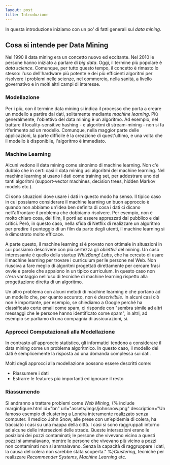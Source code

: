 ```yaml
---
layout: post
title: Introduzione
---
```


In questa introduzione iniziamo con un po' di fatti generali sul *data mining*.

## Cosa si intende per Data Mining

Nel 1990 il data mining era un concetto nuovo ed eccitante. Nel 2010 le persone hanno iniziato a parlare di *big data*. Oggi, il termine più popolare è *data science*. Comunque, per tutto questo tempo, il concetto è rimasto lo stesso: l'uso dell'hardware più potente e dei più efficienti algoritmi per risolvere i problemi nelle scienze, nel commercio, nella sanità, a livello governativo e in molti altri campi di interesse.

### Modellazione

Per i più, con il termine data mining si indica il processo che porta a creare un modello a partire dai dati, solitamente mediante *machine learning*. Più generalmente, l'obiettivo del data mining è un algoritmo. Ad esempio, nel trattare il locality-sensitive hashing - e algoritmi di stream-mining - non si fa riferimento ad un modello. Comunque, nella maggior parte delle applicazioni, la parte difficile è la creazione di quest'ultimo, e una volta che il modello è disponibile, l'algoritmo è immediato.

### Machine Learning 

Alcuni vedono il data mining come sinonimo di machine learning. Non c'è dubbio che in certi casi il data mining usi algoritmi del machine learning. Nel machine learning si usano i dati come training set, per addestrare uno dei tanti algoritmi (support-vector machines, decision trees, hidden Markov models etc.). 

Ci sono situazioni dove usare i dati in questo modo ha senso. Il tipico caso in cui possiamo considerare il machine learning un buon approccio è quando non abbiamo un'idea ben definita di cosa i dati ci dicano nell'affrontare il problema che dobbiamo risolvere. Per esempio, non è molto chiaro cosa, dei film, li porti ad essere apprezzati dal pubblico e dai critici. Però, in questo caso, nella sfida di Netflix di realizzare un algoritmo per predire il punteggio di un film da parte degli utenti, il machine learning si è dimostrato molto efficace.

A parte questo, il machine learning si è provato non ottimale in situazioni in cui possiamo descrivere con più certezza gli *obiettivi* del mining. Un caso interessante è quello della startup *WhizBang! Labs*, che ha cercato di usare il machine learning per trovare i curriculum per le persone nel Web. Non riusciva a fare meglio di algoritmi progettati direttamente per cercare frasi ovvie e parole che appaiono in un tipico curriculum. In questo caso non c'era vantaggio nell'uso di tecniche di machine learning rispetto alla progettazione diretta di un algoritmo. 

Un altro problema con alcuni metodi di machine learning è che portano ad un modello che, per quanto accurato, non è *descrivibile*. In alcuni casi ciò non è importante, per esempio, se chiediamo a Google perché ha classificato certe email come spam, ci risponde con "sembra simile ad altri messaggi che le persone hanno identificato come spam", in altri, ad esempio se parliamo di una compagnia di assicurazioni, sì. 

### Approcci Computazionali alla Modellazione

In contrasto all'approccio statistico, gli informatici tendono a considerare il data mining come un problema algoritmico. In questo caso, il modello dei dati è semplicemente la risposta ad una domanda complessa sui dati.

Molti degli approcci alla modellazione possono essere descritti come:

- Riassumere i dati
- Estrarre le features più importanti ed ignorare il resto

### Riassumendo 

Si andranno a trattare problemi come *Web Mining*, {% include marginfigure.html id="bn" url="assets/imgs/johnsnow.png" description="Un famoso esempio di clustering a Londra interamente realizzato senza computer. Il medico John Snow, alle prese con
un’epidemia di colera, ha tracciato i casi su una mappa della città. I casi si sono raggruppati intorno ad alcune delle intersezioni delle strade. Queste intersezioni erano le posizioni dei pozzi contaminati; le persone che vivevano vicino a questi pozzi si ammalavano, mentre le persone che vivevano più vicino a pozzi non contaminati non si ammalavano. Senza la capacità di raggruppare i dati, la causa del colera non sarebbe stata scoperta." %}*Clustering*, tecniche per realizzare *Recommender Systems*, *Machine Learning* etc.
